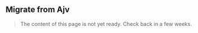 Migrate from Ajv
----------------

> The content of this page is not yet ready. Check back in a few weeks.